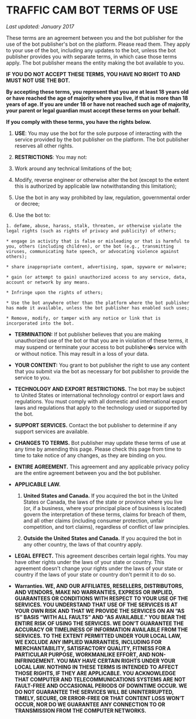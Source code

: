 # TRAFFIC CAM BOT TERMS OF USE

*Last updated: January 2017*

These terms are an agreement between you and the bot publisher for the use of the bot publisher's bot on the platform. Please read them. They apply to your use of the bot, including any updates to the bot, unless the bot publisher provides you with separate terms, in which case those terms apply. The bot publisher means the entity making the bot available to you.

**IF YOU DO NOT ACCEPT THESE TERMS, YOU HAVE NO RIGHT TO AND MUST NOT USE THE BOT.**

**By accepting these terms, you represent that you are at least 18 years old or have reached the age of majority where you live, if that is more than 18 years of age. If you are under 18 or have not reached such age of majority, your parent or legal guardian must accept these terms on your behalf.**

**If you comply with these terms, you have the rights below.**

1. **USE**: You may use the bot for the sole purpose of interacting with the service provided by the bot publisher on the platform. The bot publisher reserves all other rights.

2. **RESTRICTIONS**: You may not:

  1. Work around any technical limitations of the bot;

  2. Modify, reverse engineer or otherwise alter the bot (except to the extent this is authorized by applicable law notwithstanding this limitation);

  3. Use the bot in any way prohibited by law, regulation, governmental order or decree;

  4. Use the bot to:

    1. defame, abuse, harass, stalk, threaten, or otherwise violate the legal rights (such as rights of privacy and publicity) of others;

    * engage in activity that is false or misleading or that is harmful to you, others (including children), or the bot (e.g., transmitting viruses, communicating hate speech, or advocating violence against others);

    * share inappropriate content, advertising, spam, spyware or malware;

    * gain (or attempt to gain) unauthorized access to any service, data, account or network by any means.

    * Infringe upon the rights of others;

    * Use the bot anywhere other than the platform where the bot publisher has made it available, unless the bot publisher has enabled such uses;

    * Remove, modify, or tamper with any notice or link that is incorporated into the bot.

* **TERMINATION:** If bot publisher believes that you are making unauthorized use of the bot or that you are in violation of these terms, it may suspend or terminate your access to bot publisher�s service with or without notice. This may result in a loss of your data.

* **YOUR CONTENT:** You grant to bot publisher the right to use any content that you submit via the bot as necessary for bot publisher to provide the service to you.

* **TECHNOLOGY AND EXPORT RESTRICTIONS.** The bot may be subject to United States or international technology control or export laws and regulations. You must comply with all domestic and international export laws and regulations that apply to the technology used or supported by the bot.

* **SUPPORT SERVICES.** Contact the bot publisher to determine if any support services are available.

* **CHANGES TO TERMS.** Bot publisher may update these terms of use at any time by amending this page. Please check this page from time to time to take notice of any changes, as they are binding on you.

* **ENTIRE AGREEMENT.** This agreement and any applicable privacy policy are the entire agreement between you and the bot publisher.

* **APPLICABLE LAW.**

    1. **United States and Canada.** If you acquired the bot in the United States or Canada, the laws of the state or province where you live (or, if a business, where your principal place of business is located) govern the interpretation of these terms, claims for breach of them, and all other claims (including consumer protection, unfair competition, and tort claims), regardless of conflict of law principles.

    2. **Outside the United States and Canada.** If you acquired the bot in any other country, the laws of that country apply.

* **LEGAL EFFECT.** This agreement describes certain legal rights. You may have other rights under the laws of your state or country. This agreement doesn't change your rights under the laws of your state or country if the laws of your state or country don't permit it to do so.

* **Warranties. WE, AND OUR AFFILIATES, RESELLERS, DISTRIBUTORS, AND VENDORS, MAKE NO WARRANTIES, EXPRESS OR IMPLIED, GUARANTEES OR CONDITIONS WITH RESPECT TO YOUR USE OF THE SERVICES. YOU UNDERSTAND THAT USE OF THE SERVICES IS AT YOUR OWN RISK AND THAT WE PROVIDE THE SERVICES ON AN “AS IS” BASIS “WITH ALL FAULTS” AND “AS AVAILABLE.” YOU BEAR THE ENTIRE RISK OF USING THE SERVICES. WE DON’T GUARANTEE THE ACCURACY OR TIMELINESS OF INFORMATION AVAILABLE FROM THE SERVICES. TO THE EXTENT PERMITTED UNDER YOUR LOCAL LAW, WE EXCLUDE ANY IMPLIED WARRANTIES, INCLUDING FOR MERCHANTABILITY, SATISFACTORY QUALITY, FITNESS FOR A PARTICULAR PURPOSE, WORKMANLIKE EFFORT, AND NON-INFRINGEMENT. YOU MAY HAVE CERTAIN RIGHTS UNDER YOUR LOCAL LAW. NOTHING IN THESE TERMS IS INTENDED TO AFFECT THOSE RIGHTS, IF THEY ARE APPLICABLE. YOU ACKNOWLEDGE THAT COMPUTER AND TELECOMMUNICATIONS SYSTEMS ARE NOT FAULT-FREE AND OCCASIONAL PERIODS OF DOWNTIME OCCUR. WE DO NOT GUARANTEE THE SERVICES WILL BE UNINTERRUPTED, TIMELY, SECURE, OR ERROR-FREE OR THAT CONTENT LOSS WON’T OCCUR, NOR DO WE GUARANTEE ANY CONNECTION TO OR TRANSMISSION FROM THE COMPUTER NETWORKS.**
